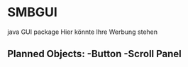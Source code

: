 # SMBGUI
java GUI package
Hier könnte Ihre Werbung stehen


Planned Objects:
  -Button
  -Scroll Panel
  -
